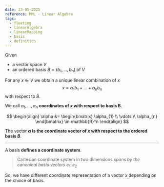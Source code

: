 ```yaml
---
date: 23-05-2025
reference: MML - Linear Algebra
tags:
  - fleeting
  - linearAlgebra
  - linearMapping
  - basis
  - definition
---
```

Given 
- a vector space $V$ 
- an ordered basis $B=(b_1,\ldots,b_n)$ of $V$

For any $x\in V$ we obtain a unique linear combination of $x$ $$x = \alpha_1 b_1 + \ldots + \alpha_n b_n$$ with respect to $B$.

We call $\alpha_1,\ldots,\alpha_n$ **coordinates of $x$ with respect to basis B**.

$$
  \begin{align}
    \alpha &= \begin{bmatrix}
           \alpha_{1} \\
           \vdots \\
           \alpha_{n}
         \end{bmatrix}
         \in \mathbb{R}^n
  \end{align}
$$

The vector **$\alpha$ is the coordinate vector of $x$ with respect to the ordered basis $B$**.

---

A basis **defines a coordinate system**.
>Cartesian coordinate system in two dimensions *spans by the canonical basis vectors* $e_1,e_2$

So, we have different coordinate representation of a vector $x$ depending on the choice of basis.